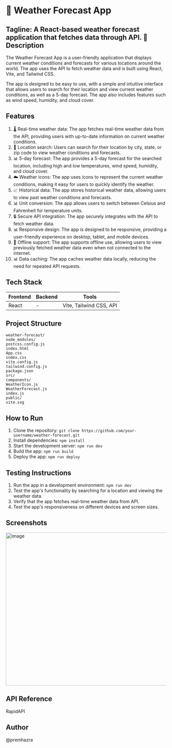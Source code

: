 🚀 Weather Forecast App
=====================
Tagline: A React-based weather forecast application that fetches data through API.
📖 Description
----------------

The Weather Forecast App is a user-friendly application that displays current weather conditions and forecasts for various locations around the world. The app uses the API to fetch weather data and is built using React, Vite, and Tailwind CSS.

The app is designed to be easy to use, with a simple and intuitive interface that allows users to search for their location and view current weather conditions, as well as a 5-day forecast. The app also includes features such as wind speed, humidity, and cloud cover.

**Features**
------------

1. 🌡️ Real-time weather data: The app fetches real-time weather data from the API, providing users with up-to-date information on current weather conditions.
2. 📍 Location search: Users can search for their location by city, state, or zip code to view weather conditions and forecasts.
3. 📊 5-day forecast: The app provides a 5-day forecast for the searched location, including high and low temperatures, wind speed, humidity, and cloud cover.
4. ☁️ Weather icons: The app uses icons to represent the current weather conditions, making it easy for users to quickly identify the weather.
5. 📈 Historical data: The app stores historical weather data, allowing users to view past weather conditions and forecasts.
6. 📊 Unit conversion: The app allows users to switch between Celsius and Fahrenheit for temperature units.
7. 🔒 Secure API integration: The app securely integrates with the API to fetch weather data.
8. 📊 Responsive design: The app is designed to be responsive, providing a user-friendly experience on desktop, tablet, and mobile devices.
9. 📂 Offline support: The app supports offline use, allowing users to view previously fetched weather data even when not connected to the internet.
10. 📊 Data caching: The app caches weather data locally, reducing the need for repeated API requests.

**Tech Stack**
-------------

| Frontend | Backend | Tools |
| --- | --- | --- |
| React | - | Vite, Tailwind CSS,  API |

**Project Structure**
-------------------

```
weather-forecast/
node_modules/
postcss.config.js
index.html
App.css
index.css
vite.config.js
tailwind.config.js
package.json
src/
components/
WeatherIcon.js
WeatherForecast.js
index.js
public/
vite.svg
```

**How to Run**
--------------

1. Clone the repository: `git clone https://github.com/your-username/weather-forecast.git`
2. Install dependencies: `npm install`
3. Start the development server: `npm run dev`
4. Build the app: `npm run build`
5. Deploy the app: `npm run deploy`

**Testing Instructions**
--------------------

1. Run the app in a development environment: `npm run dev`
2. Test the app's functionality by searching for a location and viewing the weather data.
3. Verify that the app fetches real-time weather data from  API.
4. Test the app's responsiveness on different devices and screen sizes.

**Screenshots**
--------------
<img width="959" height="478" alt="image" src="https://github.com/user-attachments/assets/564b34f4-5129-4d86-96bc-650a55843102" />

**API Reference**
--------------
RapidAPI

**Author**
--------------
@premhazra
